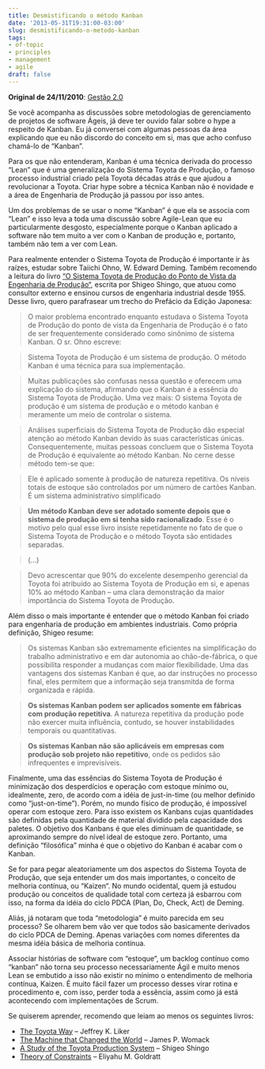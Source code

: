 ```yaml
---
title: Desmistificando o método Kanban
date: '2013-05-31T19:31:00-03:00'
slug: desmistificando-o-metodo-kanban
tags:
- of-topic
- principles
- management
- agile
draft: false
---
```


**Original de 24/11/2010**: [Gestão 2.0](http://info.abril.com.br/noticias/rede/gestao20/gestao/desmistificando-o-metodo-kanban/)

Se você acompanha as discussões sobre metodologias de gerenciamento de projetos de software Ágeis, já deve ter ouvido falar sobre o hype a respeito de Kanban. Eu já conversei com algumas pessoas da área explicando que eu não discordo do conceito em si, mas que acho confuso chamá-lo de “Kanban”.

Para os que não entenderam, Kanban é uma técnica derivada do processo “Lean” que é uma generalização do Sistema Toyota de Produção, o famoso processo industrial criado pela Toyota décadas atrás e que ajudou a revolucionar a Toyota. Criar hype sobre a técnica Kanban não é novidade e a área de Engenharia de Produção já passou por isso antes.

Um dos problemas de se usar o nome “Kanban” é que ela se associa com “Lean” e isso leva a toda uma discussão sobre Agile-Lean que eu particularmente desgosto, especialmente porque o Kanban aplicado a software não tem muito a ver com o Kanban de produção e, portanto, também não tem a ver com Lean.

Para realmente entender o Sistema Toyota de Produção é importante ir às raízes, estudar sobre Taiichi Ohno, W. Edward Deming. Também recomendo a leitura do livro [“O Sistema Toyota de Produção do Ponto de Vista da Engenharia de Produção“](http://bit.ly/fphUsr), escrita por Shigeo Shingo, que atuou como consultor externo e ensinou cursos de engenharia industrial desde 1955. Desse livro, quero parafrasear um trecho do Prefácio da Edição Japonesa:

> O maior problema encontrado enquanto estudava o Sistema Toyota de Produção do ponto de vista da Engenharia de Produção é o fato de ser frequentemente considerado como sinônimo de sistema Kanban. O sr. Ohno escreve:

> Sistema Toyota de Produção é um sistema de produção. O método Kanban é uma técnica para sua implementação. 

> Muitas publicações são confusas nessa questão e oferecem uma explicação do sistema, afirmando que o Kanban é a essência do Sistema Toyota de Produção. Uma vez mais: O sistema Toyota de produção é um sistema de produção e o método kanban é meramente um meio de controlar o sistema.

> Análises superficiais do Sistema Toyota de Produção dão especial atenção ao método Kanban devido às suas características únicas. Consequentemente, muitas pessoas concluem que o Sistema Toyota de Produção é equivalente ao método Kanban. No cerne desse método tem-se que:

> Ele é aplicado somente à produção de natureza repetitiva. Os níveis totais de estoque são controlados por um número de cartões Kanban. É um sistema administrativo simplificado

> **Um método Kanban deve ser adotado somente depois que o sistema de produção em si tenha sido racionalizado**. Esse é o motivo pelo qual esse livro insiste repetidamente no fato de que o Sistema Toyota de Produção e o método Toyota são entidades separadas.

> (…)

> Devo acrescentar que 90% do excelente desempenho gerencial da Toyota foi atribuído ao Sistema Toyota de Produção em si, e apenas 10% ao método Kanban – uma clara demonstração da maior importância do Sistema Toyota de Produção.

Além disso o mais importante é entender que o método Kanban foi criado para engenharia de produção em ambientes industriais. Como própria definição, Shigeo resume:

> Os sistemas Kanban são extremamente eficientes na simplificação do trabalho administrativo e em dar autonomia ao chão-de-fábrica, o que possibilita responder a mudanças com maior flexibilidade. Uma das vantagens dos sistemas Kanban é que, ao dar instruções no processo final, eles permitem que a informação seja transmitda de forma organizada e rápida.

> **Os sistemas Kanban podem ser aplicados somente em fábricas com produção repetitiva**. A natureza repetitiva da produção pode não exercer muita influência, contudo, se houver instabilidades temporais ou quantitativas.

> **Os sistemas Kanban não são aplicáveis em empresas com produção sob projeto não repetitivo**, onde os pedidos são infrequentes e imprevisíveis.

Finalmente, uma das essências do Sistema Toyota de Produção é minimização dos desperdícios e operação com estoque mínimo ou, idealmente, zero, de acordo com a idéia de just-in-time (ou melhor definido como “just-on-time”). Porém, no mundo físico de produção, é impossível operar com estoque zero. Para isso existem os Kanbans cujas quantidades são definidas pela quantidade de material dividido pela capacidade dos paletes. O objetivo dos Kanbans é que eles diminuam de quantidade, se aproximando sempre do nível ideal de estoque zero. Portanto, uma definição “filosófica” minha é que o objetivo do Kanban é acabar com o Kanban.

Se for para pegar aleatoriamente um dos aspectos do Sistema Toyota de Produção, que seja entender um dos mais importantes, o conceito de melhoria contínua, ou “Kaizen“. No mundo ocidental, quem já estudou produção ou conceitos de qualidade total com certeza já esbarrou com isso, na forma da idéia do ciclo PDCA (Plan, Do, Check, Act) de Deming.

Aliás, já notaram que toda “metodologia” é muito parecida em seu processo? Se olharem bem vão ver que todos são basicamente derivados do ciclo PDCA de Deming. Apenas variações com nomes diferentes da mesma idéia básica de melhoria contínua.

Associar histórias de software com “estoque”, um backlog contínuo como “kanban” não torna seu processo necessariamente Ágil e muito menos Lean se embutido a isso não existir no mínimo o entendimento de melhoria contínua, Kaizen. É muito fácil fazer um processo desses virar rotina e procedimento e, com isso, perder toda a essência, assim como já está acontecendo com implementações de Scrum.

Se quiserem aprender, recomendo que leiam ao menos os seguintes livros:

* [The Toyota Way](http://www.amazon.com/Toyota-Way-Management-Principles-Manufacturer/dp/0071392319) – Jeffrey K. Liker
* [The Machine that Changed the World](http://www.amazon.com/Machine-That-Changed-World-Revolutionizing/dp/0743299795) – James P. Womack
* [A Study of the Toyota Production System](http://www.amazon.com/Study-Toyota-Production-System-Engineering/dp/0915299178) – Shigeo Shingo
* [Theory of Constraints](http://www.amazon.com/Theory-Constraints-Eliyahu-M-Goldratt/dp/0884271668) – Eliyahu M. Goldratt
